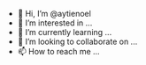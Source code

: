 - 👋 Hi, I’m @aytienoel
- 👀 I’m interested in ...
- 🌱 I’m currently learning ...
- 💞️ I’m looking to collaborate on ...
- 📫 How to reach me ...

<!---
aytienoel/aytienoel is a ✨ special ✨ repository because its `README.md` (this file) appears on your GitHub profile.
You can click the Preview link to take a look at your changes.
--->
